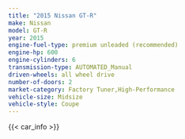 ```yaml
---
title: "2015 Nissan GT-R"
make: Nissan
model: GT-R
year: 2015
engine-fuel-type: premium unleaded (recommended)
engine-hp: 600
engine-cylinders: 6
transmission-type: AUTOMATED_Manual
driven-wheels: all wheel drive
number-of-doors: 2
market-category: Factory Tuner,High-Performance
vehicle-size: Midsize
vehicle-style: Coupe
---
```


{{< car_info >}}
